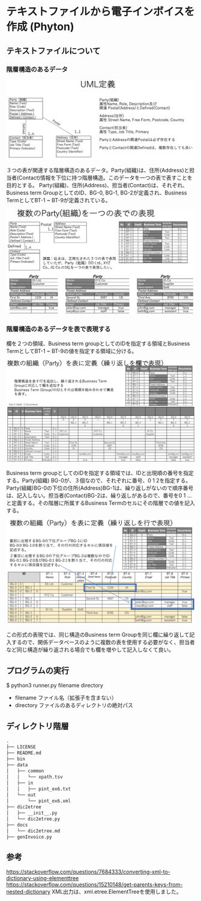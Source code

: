# テキストファイルから電子インボイスを作成 (Phyton)

## テキストファイルについて

### 階層構造のあるデータ

![Fig 1][1]

３つの表が関連する階層構造のあるデータ。Party(組織)は、住所(Address)と担当者(Contact)情報を下位に持つ階層構造。このデータを一つの表で表すことを目的とする。
Party(組織)、住所(Address)、担当者(Contact)は、それぞれ、Business term GroupとしてのID、BG-0, BG-1, BG-2が定義され、Business TermとしてBT-1 ~ BT-9が定義されている。

![Fig 2][2]

### 階層構造のあるデータを表で表現する
欄を２つの領域、Business term groupとしてのIDを指定する領域とBusiness TermとしてBT-1 ~ BT-9の値を指定する領域に分ける。

![Fig 3][3]

Business term groupとしてのIDを指定する領域では、IDと出現順の番号を指定する。Party(組織) BG-0が、３個なので、それぞれに番号、0 1 2を指定する。Party(組織)BG-0の下位の住所(Address)BG-1は、繰り返しがないので順序番号は、記入しない。担当者(Contact)BG-2は、繰り返しがあるので、番号を0 1 ...と定義する。その階層に所属するBusiness Termのセルにその階層での値を記入する。

![Fig 4][4]

この形式の表現では、同じ構造のBusiness term Groupを同じ欄に繰り返して記入するので、関係データベースのように複数の表を使用する必要がなく、担当者など同じ構造が繰り返される場合でも欄を増やして記入しなくて良い。

[1]:fig/1.png
[2]:fig/2.png
[3]:fig/3.png
[4]:fig/4.png

## プログラムの実行

$ python3 runner.py filename directory  
- filename ファイル名（拡張子を含まない）  
- directory ファイルのあるディレクトリの絶対パス

## ディレクトリ階層

```
.
├── LICENSE
├── README.md
├── bin
├── data
│   ├── common
│   │   └── xpath.tsv
│   ├── in
│   │   ├── pint_ex6.txt
│   └── out
│       └── pint_ex6.xml
├── dic2etree
│   ├── __init__.py
│   └── dic2etree.py
├── docs
│   └── dic2etree.md
├── genInvoice.py
```

## 参考
https://stackoverflow.com/questions/7684333/converting-xml-to-dictionary-using-elementtree
https://stackoverflow.com/questions/15210148/get-parents-keys-from-nested-dictionary
XML出力は、xml.etree.ElementTreeを使用しました。
